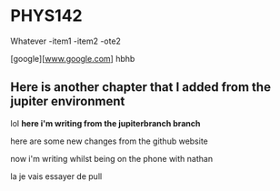 # PHYS142
Whatever
-item1 
-item2
-ote2


[google][www.google.com]
hbhb

## Here is another chapter that I added from the jupiter environment
lol
**here i'm writing from the jupiterbranch branch**

here are some new changes from the github website


now i'm writing whilst being on the phone with nathan

la je vais essayer de pull

